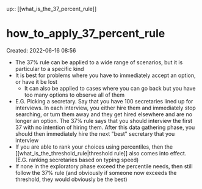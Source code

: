 up:: [[what_is_the_37_percent_rule]]

# how_to_apply_37_percent_rule
Created: 2022-06-16 08:56

- The 37% rule can be applied to a wide range of scenarios, but it is particular to a specific kind
- It is best for problems where you have to immediately accept an option, or have it be lost
	- It can also be applied to cases where you can go back but you have too many options to observe all of them
- E.G. Picking a secretary. Say that you have 100 secretaries lined up for interviews. In each interview, you either hire them and immediately stop searching, or turn them away and they get hired elsewhere and are no longer an option. The 37% rule says that you should interview the first 37 with no intention of hiring them. After this data gathering phase, you should then immediately hire the next "best" secretary that you interview
- If you are able to rank your choices using percentiles, then the [[what_is_the_threshold_rule|threshold rule]] also comes into effect. (E.G. ranking secretaries based on typing speed)
- If none in the exploratory phase exceed the percentile needs, then still follow the 37% rule (and obviously if someone now exceeds the threshold, they would obviously be the best)
